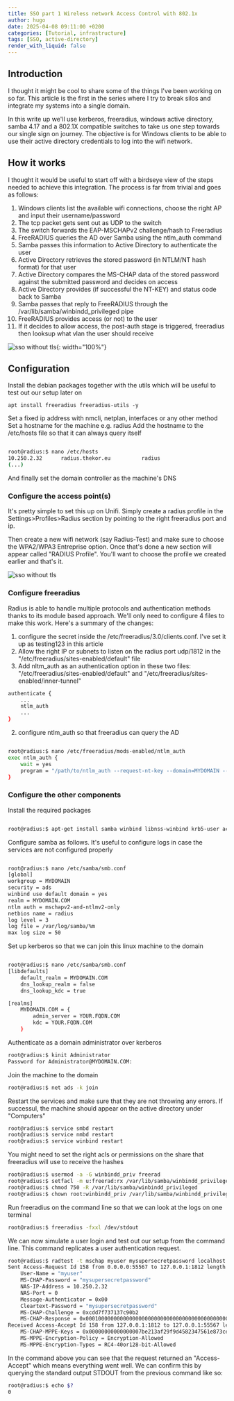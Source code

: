 ```yaml
---
title: SSO part 1 Wireless network Access Control with 802.1x
author: hugo
date: 2025-04-08 09:11:00 +0200
categories: [Tutorial, infrastructure]
tags: [SSO, active-directory]
render_with_liquid: false
---
```


## Introduction

I thought it might be cool to share some of the things I've been working on so far. This article is the first in the series where I try to break silos and integrate my systems into a single domain.

In this write up we'll use kerberos, freeradius, windows active directory, samba 4.17 and a 802.1X compatible switches to take us one step towards our single sign on journey. The objective is for Windows clients to be able to use their active directory credentials to log into the wifi network.


## How it works

I thought it would be useful to start off with a birdseye view of the steps needed to achieve this integration. The process is far from trivial and goes as follows:

 
1. Windows clients list the available wifi connections, choose the right AP and input their username/password 
2. The tcp packet gets sent out as UDP to the switch 
2. The switch forwards the EAP-MSCHAPv2 challenge/hash to Freeradius
2. FreeRADIUS queries the AD over Samba using the ntlm_auth command
2. Samba passes this information to Active Directory to authenticate the user
2. Active Directory retrieves the stored password (in NTLM/NT hash format) for that user
2. Active Directory compares the MS-CHAP data of the stored password against the submitted password and decides on access
2. Active Directory provides (if successful the NT-KEY) and status code back to Samba
2. Samba passes that reply to FreeRADIUS through the /var/lib/samba/winbindd_privileged pipe
2. FreeRADIUS provides access (or not) to the user 
2. If it decides to allow access, the post-auth stage is triggered, freeradius then looksup what vlan the user should receive

![sso without tls](</assets/img/posts/sso without tls.jpg>){: width="100%"}


## Configuration


Install the debian packages together with the utils which will be useful to test out our setup later on

```
apt install freeradius freeradius-utils -y
```

Set a fixed ip address with nmcli, netplan, interfaces or any other method
Set a hostname for the machine e.g. radius
Add the hostname to the /etc/hosts file so that it can always query itself

```bash

root@radius:$ nano /etc/hosts
10.250.2.32      radius.thekor.eu          radius
(...)
```

And finally set the domain controller as the machine's DNS 

### Configure the access point(s)

It's pretty simple to set this up on Unifi. Simply create a radius profile in the Settings>Profiles>Radius section by pointing to the right freeradius port and ip.

Then create a new wifi network (say Radius-Test) and make sure to choose the WPA2/WPA3 Entreprise option. Once that's done a new section will appear called "RADIUS Profile". You'll want to choose the profile we created earlier and that's it.

![sso without tls](</assets/img/posts/unifi.jpg>)

### Configure freeradius

Radius is able to handle multiple protocols and authentication methods thanks to its module based approach. We'll only need to configure 4 files to make this work. Here's a summary of the changes: 

1. configure the secret inside the /etc/freeradius/3.0/clients.conf. I've set it up as testing123 in this article
1. Allow the right IP or subnets to listen on the radius port udp/1812 in the "/etc/freeradius/sites-enabled/default" file
2. Add nltm_auth as an authentication option in these two files: "/etc/freeradius/sites-enabled/default" and "/etc/freeradius/sites-enabled/inner-tunnel"

```bash
authenticate {
    ...
    ntlm_auth
    ...
}
```

2. configure ntlm_auth so that freeradius can query the AD

```bash

root@radius:$ nano /etc/freeradius/mods-enabled/ntlm_auth
exec ntlm_auth {
    wait = yes
    program = "/path/to/ntlm_auth --request-nt-key --domain=MYDOMAIN --username=%{mschap:User-Name} --password=%{User-Password}"
}
```

### Configure the other components

Install the required packages
```bash

root@radius:$ apt-get install samba winbind libnss-winbind krb5-user acl
 ```

Configure samba as follows. It's useful to configure logs in case the services are not configured properly

```bash

root@radius:$ nano /etc/samba/smb.conf
[global]
workgroup = MYDOMAIN
security = ads
winbind use default domain = yes
realm = MYDOMAIN.COM
ntlm auth = mschapv2-and-ntlmv2-only
netbios name = radius
log level = 3
log file = /var/log/samba/%m
max log size = 50

```
Set up kerberos so that we can join this linux machine to the domain

```bash

root@radius:$ nano /etc/samba/smb.conf
[libdefaults]
    default_realm = MYDOMAIN.COM
    dns_lookup_realm = false
    dns_lookup_kdc = true

[realms]
    MYDOMAIN.COM = {
        admin_server = YOUR.FQDN.COM
        kdc = YOUR.FQDN.COM
    }
```

Authenticate as a domain administrator over kerberos

```bash
root@radius:$ kinit Administrator
Password for Administrator@MYDOMAIN.COM:
```

Join the machine to the domain


```bash
root@radius:$ net ads -k join
```

Restart the services and make sure that they are not throwing any errors. If successul, the machine should appear on the active directory under "Computers"


```bash
root@radius:$ service smbd restart
root@radius:$ service nmbd restart
root@radius:$ service winbind restart
```

You might need to set the right acls or permissions on the share that freeradius will use to receive the hashes

```bash
root@radius:$ usermod -a -G winbindd_priv freerad
root@radius:$ setfacl -m u:freerad:rx /var/lib/samba/winbindd_privileged/
root@radius:$ chmod 750 -R /var/lib/samba/winbindd_privileged
root@radius:$ chown root:winbindd_priv /var/lib/samba/winbindd_privileged/
```

Run freeradius on the command line so that we can look at the logs on one terminal

```bash
root@radius:$ freeradius -fxxl /dev/stdout
```
We can now simulate a user login and test out our setup from the command line. This command replicates a user authentication request. 

```bash
root@radius:$ radtest -t mschap myuser mysupersecretpassword localhost 0 testing123
Sent Access-Request Id 158 from 0.0.0.0:55567 to 127.0.0.1:1812 length 133
	User-Name = "myuser"
	MS-CHAP-Password = "mysupersecretpassword"
	NAS-IP-Address = 10.250.2.32
	NAS-Port = 0
	Message-Authenticator = 0x00
	Cleartext-Password = "mysupersecretpassword"
	MS-CHAP-Challenge = 0xcdd7f737137c90b2
	MS-CHAP-Response = 0x000100000000000000000000000000000000000000000000000044a8aaaf8b65e43e5129c4c5f019c46b350994ab7738740a
Received Access-Accept Id 158 from 127.0.0.1:1812 to 127.0.0.1:55567 length 84
	MS-CHAP-MPPE-Keys = 0x00000000000000007be213af29f9d4582347561e873ce995
	MS-MPPE-Encryption-Policy = Encryption-Allowed
	MS-MPPE-Encryption-Types = RC4-40or128-bit-Allowed
```

In the command above you can see that the request returned an "Access-Accept" which means everything went well. We can confirm this by querying the standard output STDOUT from the previous command like so:

```bash
root@radius:$ echo $?
0
```
